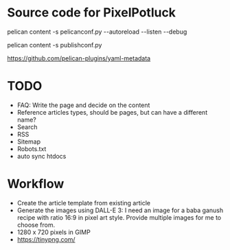 # Source code for PixelPotluck

pelican content -s pelicanconf.py --autoreload --listen --debug

pelican content -s publishconf.py

https://github.com/pelican-plugins/yaml-metadata


# TODO

- FAQ: Write the page and decide on the content
- Reference articles types, should be pages, but can have a different name?
- Search
- RSS
- Sitemap
- Robots.txt
- auto sync htdocs

# Workflow

- Create the article template from existing article
- Generate the images using DALL-E 3:
I need an image for a baba ganush recipe with ratio 16:9 in pixel art style. Provide multiple images for me to choose from.
- 1280 x 720 pixels in GIMP
- https://tinypng.com/

